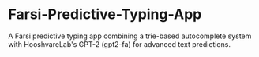 # Farsi-Predictive-Typing-App
A Farsi predictive typing app combining a trie-based autocomplete system with HooshvareLab's GPT-2 (gpt2-fa) for advanced text predictions.
